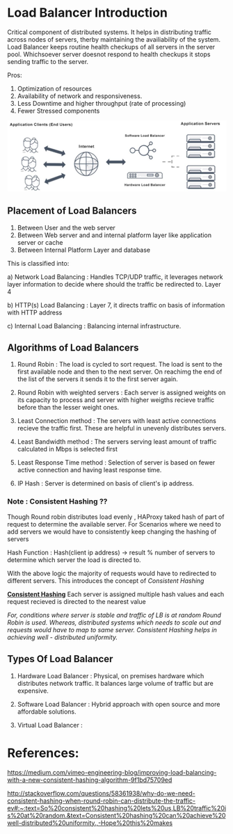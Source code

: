 # Load Balancer Introduction #
Critical component of distributed systems. It helps in distributing traffic across nodes of servers, therby maintaining the availiability of the system. Load Balancer keeps routine health checkups of all servers in the server pool. Whichsoever server doesnot respond to health checkups it stops sending traffic to the server.

Pros:
1. Optimization of resources
2. Availability of network and responsiveness.
3. Less Downtime and higher throughput (rate of processing)
4. Fewer Stressed components

![LoadBalancer](/SystemDesign/images/lb.JPG)


## Placement of Load Balancers ##

1. Between User and the web server
2. Between Web server and and internal platform layer like application server or cache
3. Between Internal Platform Layer and database

This is classified into:

a) Network Load Balancing : Handles TCP/UDP traffic, it leverages network layer information to decide where should the traffic be redirected to. Layer 4

b) HTTP(s) Load Balancing : Layer 7, it directs traffic on basis of information with HTTP address

c) Internal Load Balancing : Balancing internal infrastructure.

## Algorithms of Load Balancers ##


1. Round Robin : The load is cycled to sort request. The load is sent to the first available node and then to the next server. On reachimg the end of the list of the servers it sends it to the first server again.

2. Round Robin with weighted servers : Each server is assigned weights on its capacity to process and server with higher weigths recieve traffic before than the lesser weight ones.


3. Least Connection method : The servers with least active connections recieve the traffic first. These are helpful in unevenly distributes servers.


4. Least Bandwidth method : The servers serving least amount of traffic calculated in Mbps is selected first


5. Least Response Time method : Selection of server is based on fewer active connection and having least response time.


6. IP Hash : Server is determined on basis of client's ip address.

### Note :  Consistent Hashing ?? 

Though Round robin distributes load evenly , HAProxy taked hash of part of request to determine the available server.
For Scenarios where we need to add servers we would have to consistently keep changing the hashing of servers 
 
 Hash Function : Hash(client ip address) -> result % number of servers to determine which server the load is directed to.


With the above logic the majority of requests would have to redirected to different servers. This introduces the concept of *Consistent Hashing*

[**Consistent Hashing**](/SystemDesign/ConsistentHashing.md) Each server is assigned multiple hash values and each request recieved is directed to the nearest value

*For, conditions where server is stable and traffic of LB is at random Round Robin is used. Whereas, distributed systems which needs to scale out and requests would have to map to same server. Consistent Hashing helps in achieving well - distributed uniformity.*

## Types Of Load Balancer ##

1. Hardware Load Balancer : Physical, on premises hardware which distributes network traffic. It balances large volume of traffic but are expensive.

2. Software Load Balancer : Hybrid approach with open source and more affordable solutions.

3. Virtual Load Balancer :


# References: #

https://medium.com/vimeo-engineering-blog/improving-load-balancing-with-a-new-consistent-hashing-algorithm-9f1bd75709ed

http://stackoverflow.com/questions/58361938/why-do-we-need-consistent-hashing-when-round-robin-can-distribute-the-traffic-ev#:~:text=So%20consistent%20hashing%20lets%20us,LB%20traffic%20is%20at%20random.&text=Consistent%20hashing%20can%20achieve%20well-distributed%20uniformity.,-Hope%20this%20makes


